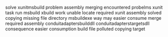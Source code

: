 solve xunitmsbuild problem assembly merging encountered probelms xunit task run msbuild xbuild work unable locate required xunit assembly solved copying missing file directory msbuildexe way may easier consume merge required assembly conduitadaptersbuilddll conduitadapterstargetsdll consequence easier consumption build file polluted copying target